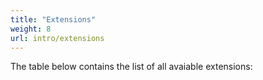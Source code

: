 ```yaml
---
title: "Extensions"
weight: 8
url: intro/extensions
---
```


The table below contains the list of all avaiable extensions:

<script src="{{<relurl url="js/stackgres-postgres-extensions-list.js">}}"></script>
<div class="postgresExtensions"></div>
